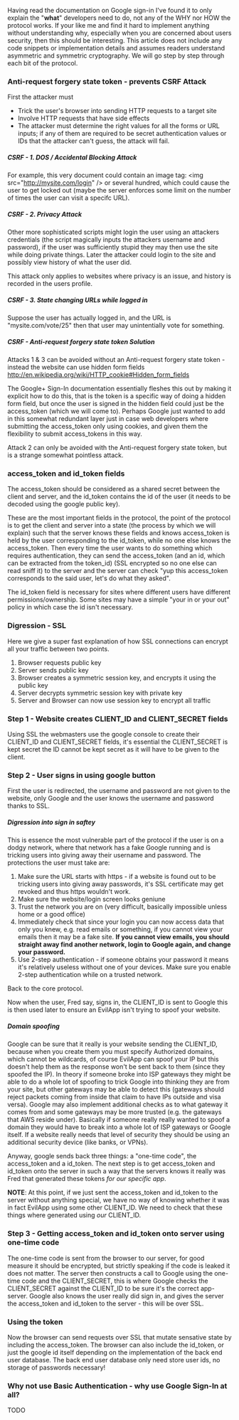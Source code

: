 Having read the documentation on Google sign-in I've found it to only explain the "**what**" developers need to do, not any of the WHY nor HOW the protocol works.  If your like me and find it hard to implement anything without understanding why, especially when you are concerned about users security, then this should be interesting.  This article does not include any code snippets or implementation details and assumes readers understand asymmetric and symmetric cryptography.  We will go step by step through each bit of the protocol.

### Anti-request forgery state token - prevents CSRF Attack

First the attacker must

 - Trick the user's browser into sending HTTP requests to a target site
 - Involve HTTP requests that have side effects
 - The attacker must determine the right values for all the forms or URL inputs; if any of them are required to be secret authentication values or IDs that the attacker can't guess, the attack will fail.

##### CSRF - 1. DOS / Accidental Blocking Attack

For example, this very document could contain an image tag: \<img src="http://mysite.com/login" /\> or several hundred, which could cause the user to get locked out (maybe the server enforces some limit on the number of times the user can visit a specifc URL).  

##### CSRF - 2. Privacy Attack

Other more sophisticated scripts might login the user using an attackers credentials (the script magically inputs the attackers username and password), if the user was sufficiently stupid they may then use the site while doing private things.  Later the attacker could login to the site and possibly view history of what the user did.

This attack only applies to websites where privacy is an issue, and history is recorded in the users profile.

##### CSRF - 3. State changing URLs while logged in

Suppose the user has actually logged in, and the URL is "mysite.com/vote/25" then that user may unintentially vote for something. 

##### CSRF - Anti-request forgery state token Solution

Attacks 1 & 3 can be avoided without an Anti-request forgery state token - instead the website can use hidden form fields http://en.wikipedia.org/wiki/HTTP_cookie#Hidden_form_fields

The Google+ Sign-In documentation essentially fleshes this out by making it explicit how to do this, that is the token is a specific way of doing a hidden form field, but once the user is signed in the hidden field could just be the access_token (which we will come to). Perhaps Google just wanted to add in this somewhat redundant layer just in case web developers where submitting the access_token only using cookies, and given them the flexibility to submit access_tokens in this way.  

Attack 2 can only be avoided with the Anti-request forgery state token, but is a strange somewhat pointless attack.

### access_token and id_token fields

The access_token should be considered as a shared secret between the client and server, and the id_token contains the id of the user (it needs to be decoded using the google public key).

These are the most important fields in the protocol, the point of the protocol is to get the client and server into a state (the process by which we will explain) such that the server knows these fields and knows access_token is held by the user corresponding to the id_token, while no one else knows the access_token.  Then every time the user wants to do something which requires authentication, they can send the access_token (and an id, which can be extracted from the token_id) (SSL encrypted so no one else can read sniff it) to the server and the server can check "yup this access_token corresponds to the said user, let's do what they asked".

The id_token field is necessary for sites where different users have different permissions/ownership.  Some sites may have a simple "your in or your out" policy in which case the id isn't necessary.

### Digression - SSL

Here we give a super fast explanation of how SSL connections can encrypt all your traffic between two points.

1. Browser requests public key
2. Server sends public key
3. Browser creates a symmetric session key, and encrypts it using the public key
4. Server decrypts symmetric session key with private key
5. Server and Browser can now use session key to encrypt all traffic

### Step 1 - Website creates CLIENT_ID and CLIENT_SECRET fields

Using SSL the webmasters use the google console to create their CLIENT_ID and CLIENT_SECRET fields, it's essential the CLIENT_SECRET is kept secret the ID cannot be kept secret as it will have to be given to the client.

### Step 2 - User signs in using google button

First the user is redirected, the username and password are not given to the website, only Google and the user knows the username and password thanks to SSL.  

##### Digression into sign in saftey

This is essence the most vulnerable part of the protocol if the user is on a dodgy network, where that network has a fake Google running and is tricking users into giving away their username and password.  The protections the user must take are:

1. Make sure the URL starts with https - if a website is found out to be tricking users into giving away passwords, it's SSL certificate may get revoked and thus https wouldn't work.
2. Make sure the website/login screen looks geniune
3. Trust the network you are on (very difficult, basically impossible unless home or a good office)
4. Immediately check that since your login you can now access data that only you knew, e.g. read emails or something, if you cannot view your emails then it may be a fake site.  **If you cannot view emails, you should straight away find another network, login to Google again, and change your password.**
5. Use 2-step authentication - if someone obtains your password it means it's relatively useless without one of your devices.  Make sure you enable 2-step authentication while on a trusted network.

Back to the core protocol. 

Now when the user, Fred say, signs in, the CLIENT_ID is sent to Google this is then used later to ensure an EvilApp isn't trying to spoof your website.  

##### Domain spoofing

Google can be sure that it really is your website sending the CLIENT_ID, because when you create them you must specify Authorized domains, which cannot be wildcards, of course EvilApp can spoof your IP but this doesn't help them as the response won't be sent back to them (since they spoofed the IP).  In theory if someone broke into ISP gateways they might be able to do a whole lot of spoofing to trick Google into thinking they are from your site, but other gateways may be able to detect this (gateways should reject packets coming from inside that claim to have IPs outside and visa versa).  Google may also implement additional checks as to what gateway it comes from and some gateways may be more trusted (e.g. the gateways that AWS reside under).  Basically if someone really really wanted to spoof a domain they would have to break into a whole lot of ISP gateways or Google itself.  If a website really needs that level of security they should be using an additional security device (like banks, or VPNs).

Anyway, google sends back three things: a "one-time code", the access_token and a id_token.  The next step is to get access_token and id_token onto the server in such a way that the servers knows it really was Fred that generated these tokens *for our specific app*.

**NOTE**: At this point, if we just sent the access_token and id_token to the server without anything special, we have no way of knowing whether it was in fact EvilApp using some other CLIENT_ID.  We need to check that these things where generated using *our* CLIENT_ID.

### Step 3 - Getting access_token and id_token onto server using one-time code

The one-time code is sent from the browser to our server, for good measure it should be encrypted, but strictly speaking if the code is leaked it does not matter.  The server then constructs a call to Google using the one-time code and the CLIENT_SECRET, this is where Google checks the CLIENT_SECRET against the CLIENT_ID to be sure it's the correct app-server.  Google also knows the user really did sign in, and gives the server the access_token and id_token to the server - this will be over SSL.

### Using the token

Now the browser can send requests over SSL that mutate sensative state by including the access_token.  The browser can also include the id_token, or just the google id itself depending on the implementation of the back end user database.  The back end user database only need store user ids, no storage of passwords necessary!

### Why not use Basic Authentication - why use Google Sign-In at all?

TODO
